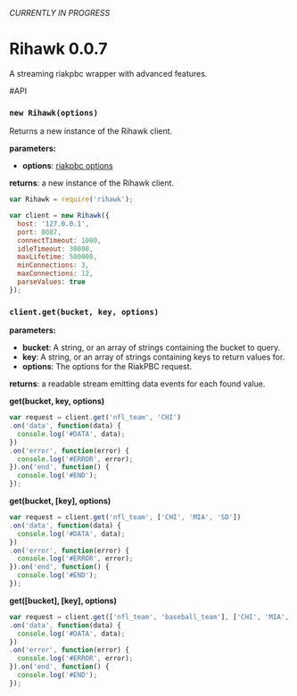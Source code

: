 _CURRENTLY IN PROGRESS_
# Rihawk 0.0.7
A streaming riakpbc wrapper with advanced features. 

#API

### `new Rihawk(options)`

Returns a new instance of the Rihawk client.

**parameters:**
- **options**: [riakpbc options](https://github.com/nlf/riakpbc/blob/master/lib/options.js)

**returns**: a new instance of the Rihawk client.

```javascript
var Rihawk = require('rihawk');

var client = new Rihawk({
  host: '127.0.0.1',
  port: 8087,
  connectTimeout: 1000,
  idleTimeout: 30000,
  maxLifetime: 500000,
  minConnections: 3,
  maxConnections: 12,
  parseValues: true
});
```

### `client.get(bucket, key, options)`

**parameters:** 
- **bucket**: A string, or an array of strings containing the bucket to query.
- **key**: A string, or an array of strings containing keys to return values for.
- **options**: The options for the RiakPBC request.

**returns**: a readable stream emitting data events for each found value.

**get(bucket, key, options)**
```javascript
var request = client.get('nfl_team', 'CHI')
.on('data', function(data) {
  console.log('#DATA', data);
})
.on('error', function(error) {
  console.log('#ERROR', error);
}).on('end', function() {
  console.log('#END');
});
```

**get(bucket, [key], options)**
```javascript
var request = client.get('nfl_team', ['CHI', 'MIA', 'SD'])
.on('data', function(data) {
  console.log('#DATA', data);
})
.on('error', function(error) {
  console.log('#ERROR', error);
}).on('end', function() {
  console.log('#END');
});
```

**get([bucket], [key], options)**
```javascript
var request = client.get(['nfl_team', 'baseball_team'], ['CHI', 'MIA', 'SD'])
.on('data', function(data) {
  console.log('#DATA', data);
})
.on('error', function(error) {
  console.log('#ERROR', error);
}).on('end', function() {
  console.log('#END');
});
```
